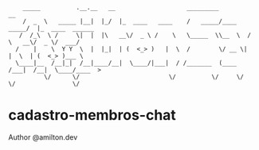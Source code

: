         _____          .__.__   __                    _________              __                
        /  _  \   _____ |__|  |_/  |_  ____   ____    /   _____/____    _____/  |_  ____  ______
       /  /_\  \ /     \|  |  |\   __\/  _ \ /    \   \_____  \\__  \  /    \   __\/  _ \/  ___/
      /    |    \  Y Y  \  |  |_|  | (  <_> )   |  \  /        \/ __ \|   |  \  | (  <_> )___ \ 
      \____|__  /__|_|  /__|____/__|  \____/|___|  / /_______  (____  /___|  /__|  \____/____  >
              \/      \/                         \/          \/     \/     \/                \/ 

# cadastro-membros-chat

Author @amilton.dev
